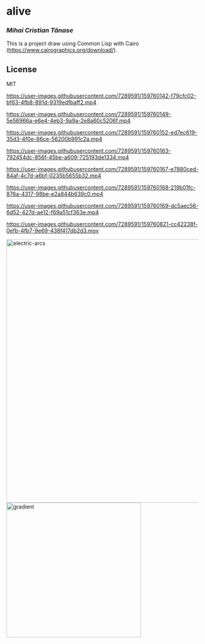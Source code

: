 # alive
### _Mihai Cristian Tănase_

This is a project draw using Common Lisp with Cairo (https://www.cairographics.org/download/).

## License

MIT



https://user-images.githubusercontent.com/7289591/159760142-f79cfc02-bf63-4fb8-891d-9319edfbaff2.mp4



https://user-images.githubusercontent.com/7289591/159760149-5e56966a-e6e4-4eb3-9a9a-2e8a60c5206f.mp4



https://user-images.githubusercontent.com/7289591/159760152-ed7ec619-35d3-4f0e-86ce-56200b991c2a.mp4



https://user-images.githubusercontent.com/7289591/159760163-792454dc-856f-45be-a609-725193de1334.mp4



https://user-images.githubusercontent.com/7289591/159760167-e7880ced-84af-4c7d-a6bf-0235b5655b32.mp4



https://user-images.githubusercontent.com/7289591/159760168-219b01fc-876a-4317-98be-e2a844b639c0.mp4



https://user-images.githubusercontent.com/7289591/159760169-dc5aec56-6d52-427d-ae12-f69a51cf363e.mp4



https://user-images.githubusercontent.com/7289591/159760821-cc42238f-0efb-4fb7-9e69-438f417db2d3.mov

<img width="690" alt="electric-arcs" src="https://user-images.githubusercontent.com/7289591/159761421-0ec45387-2f30-443c-9463-fa3f464e29d9.png">

<img width="353" alt="gradient" src="https://user-images.githubusercontent.com/7289591/159761427-7f39443c-5d19-426b-8da5-ef8c1b2a619b.png">
